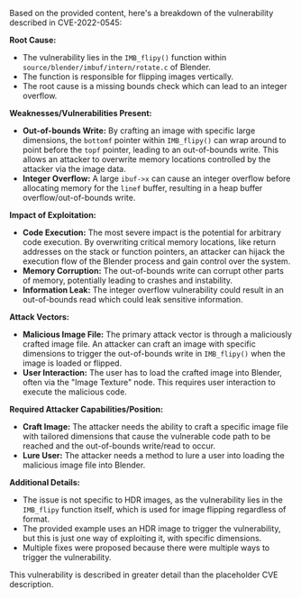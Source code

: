 Based on the provided content, here's a breakdown of the vulnerability described in CVE-2022-0545:

**Root Cause:**

*   The vulnerability lies in the `IMB_flipy()` function within `source/blender/imbuf/intern/rotate.c` of Blender.
*   The function is responsible for flipping images vertically.
*   The root cause is a missing bounds check which can lead to an integer overflow.

**Weaknesses/Vulnerabilities Present:**

*   **Out-of-bounds Write:**  By crafting an image with specific large dimensions, the `bottomf` pointer within `IMB_flipy()` can wrap around to point before the `topf` pointer, leading to an out-of-bounds write. This allows an attacker to overwrite memory locations controlled by the attacker via the image data.
*   **Integer Overflow:** A large `ibuf->x` can cause an integer overflow before allocating memory for the `linef` buffer, resulting in a heap buffer overflow/out-of-bounds write.

**Impact of Exploitation:**

*   **Code Execution:** The most severe impact is the potential for arbitrary code execution. By overwriting critical memory locations, like return addresses on the stack or function pointers, an attacker can hijack the execution flow of the Blender process and gain control over the system.
*   **Memory Corruption:** The out-of-bounds write can corrupt other parts of memory, potentially leading to crashes and instability.
*   **Information Leak:** The integer overflow vulnerability could result in an out-of-bounds read which could leak sensitive information.

**Attack Vectors:**

*   **Malicious Image File:** The primary attack vector is through a maliciously crafted image file. An attacker can craft an image with specific dimensions to trigger the out-of-bounds write in `IMB_flipy()` when the image is loaded or flipped.
*   **User Interaction:** The user has to load the crafted image into Blender, often via the "Image Texture" node. This requires user interaction to execute the malicious code.

**Required Attacker Capabilities/Position:**

*   **Craft Image:** The attacker needs the ability to craft a specific image file with tailored dimensions that cause the vulnerable code path to be reached and the out-of-bounds write/read to occur.
*   **Lure User:** The attacker needs a method to lure a user into loading the malicious image file into Blender.

**Additional Details:**

*   The issue is not specific to HDR images, as the vulnerability lies in the `IMB_flipy` function itself, which is used for image flipping regardless of format.
*   The provided example uses an HDR image to trigger the vulnerability, but this is just one way of exploiting it, with specific dimensions.
*  Multiple fixes were proposed because there were multiple ways to trigger the vulnerability.

This vulnerability is described in greater detail than the placeholder CVE description.